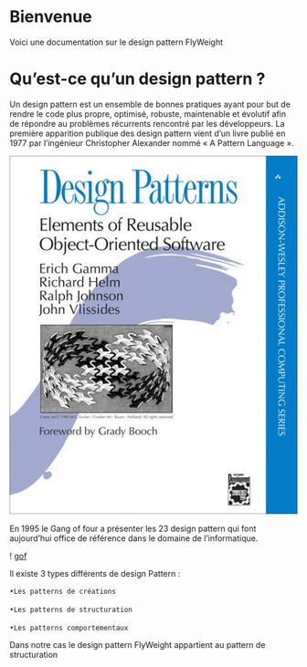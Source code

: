 # Bienvenue

Voici une documentation sur le design pattern FlyWeight

# Qu’est-ce qu’un design pattern ?
Un design pattern est un ensemble de bonnes pratiques ayant pour but de rendre le code plus propre, optimisé, robuste, maintenable et évolutif afin de répondre au problèmes récurrents rencontré par les développeurs.
La première apparition publique des design pattern vient d’un livre publié en 1977 par l’ingénieur Christopher Alexander nommé « A Pattern Language ».    

![livreAPaternLanguage](/images/livreGof.jpg)

En 1995 le Gang of four a présenter les 23 design pattern qui font aujourd’hui office de référence dans le domaine de l’informatique.

! [gof](/images/livreGof.jpg)

Il existe 3 types différents de design Pattern :   

    •Les patterns de créations        
    
    •Les patterns de structuration      
    
    •Les patterns comportementaux 
    
    
Dans notre cas le design pattern FlyWeight appartient au pattern de structuration
